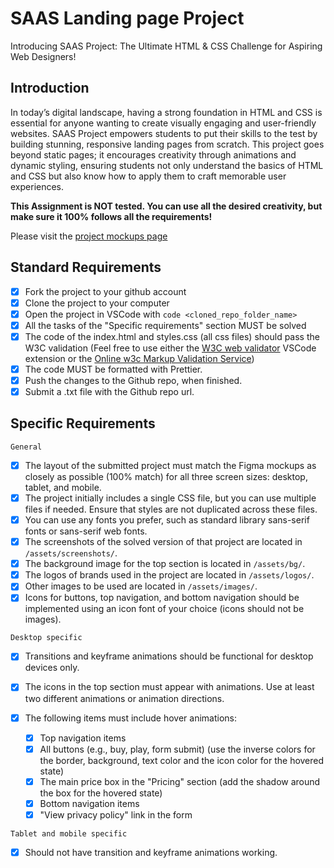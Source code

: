 # SAAS Landing page Project

Introducing SAAS Project: The Ultimate HTML & CSS Challenge for Aspiring Web
Designers!

## Introduction

In today’s digital landscape, having a strong foundation in HTML and CSS is
essential for anyone wanting to create visually engaging and user-friendly
websites. SAAS Project empowers students to put their skills to the test by
building stunning, responsive landing pages from scratch. This project goes
beyond static pages; it encourages creativity through animations and dynamic
styling, ensuring students not only understand the basics of HTML and CSS but
also know how to apply them to craft memorable user experiences.

**This Assignment is NOT tested. You can use all the desired creativity, but
make sure it 100% follows all the requirements!**

Please visit the
[project mockups page](https://www.figma.com/design/Ou3rfktmwkXShiSi9c1rKZ/SAAS-Landing-Page?node-id=0-1&m=dev&t=fWkuFirYcZYC8hhZ-1)

## Standard Requirements

- [x] Fork the project to your github account
- [x] Clone the project to your computer
- [x] Open the project in VSCode with `code <cloned_repo_folder_name>`
- [x] All the tasks of the "Specific requirements" section MUST be solved
- [x] The code of the index.html and styles.css (all css files) should pass the
      W3C validation (Feel free to use either the
      [W3C web validator](https://marketplace.visualstudio.com/items?itemName=CelianRiboulet.webvalidator)
      VSCode extension or the
      [Online w3c Markup Validation Service](https://validator.w3.org/#validate_by_input))
- [x] The code MUST be formatted with Prettier.
- [x] Push the changes to the Github repo, when finished.
- [x] Submit a .txt file with the Github repo url.

## Specific Requirements

`General`

- [x] The layout of the submitted project must match the Figma mockups as
      closely as possible (100% match) for all three screen sizes: desktop,
      tablet, and mobile.
- [x] The project initially includes a single CSS file, but you can use multiple
      files if needed. Ensure that styles are not duplicated across these files.
- [x] You can use any fonts you prefer, such as standard library sans-serif
      fonts or sans-serif web fonts.
- [x] The screenshots of the solved version of that project are located in
      `/assets/screenshots/`.
- [x] The background image for the top section is located in `/assets/bg/`.
- [x] The logos of brands used in the project are located in `/assets/logos/`.
- [x] Other images to be used are located in `/assets/images/`.
- [x] Icons for buttons, top navigation, and bottom navigation should be
      implemented using an icon font of your choice (icons should not be
      images).

`Desktop specific`

- [x] Transitions and keyframe animations should be functional for desktop
      devices only.
- [x] The icons in the top section must appear with animations. Use at least two
      different animations or animation directions.
- [x] The following items must include hover animations:

  - [x] Top navigation items
  - [x] All buttons (e.g., buy, play, form submit) (use the inverse colors for
        the border, background, text color and the icon color for the hovered
        state)
  - [x] The main price box in the "Pricing" section (add the shadow around the
        box for the hovered state)
  - [x] Bottom navigation items
  - [x] "View privacy policy" link in the form

`Tablet and mobile specific`

- [x] Should not have transition and keyframe animations working.
